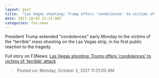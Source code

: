 ```yaml
---
layout: post
title:  "Las Vegas shooting: Trump offers 'condolences' to victims of 'terrible' attack"
date: 2017-10-02 11:21:00Z
categories: fox-news
---
```


President Trump extended "condolences" early Monday to the victims of the "terrible" mass shooting on the Las Vegas strip, in his first public reaction to the tragedy.


Full story on F3News: [Las Vegas shooting: Trump offers 'condolences' to victims of 'terrible' attack](http://www.f3nws.com/n/kuT3y)

> Posted on: Monday, October 2, 2017 11:21:00 AM
